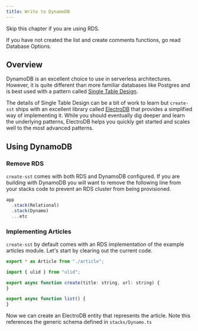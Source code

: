 ```yaml
---
title: Write to DynamoDB
---
```


Skip this chapter if you are using RDS.

If you have not created the list and create comments functions, go read Database Options.

## Overview

DynamoDB is an excellent choice to use in serverless architectures. However, it is quite different than more familiar databases like Postgres and is best used with a pattern called [Single Table Design](https://www.alexdebrie.com/posts/dynamodb-single-table/).

The details of Single Table Design can be a bit of work to learn but `create-sst` ships with an excellent library called [ElectroDB](https://github.com/tywalch/electrodb) that provides a simplified way of implementing it. While you should eventually dig deeper and learn the underlying patterns, ElectroDB helps you quickly get started and scales well to the most advanced patterns.

## Using DynamoDB

### Remove RDS
`create-sst` comes with both RDS and DynamoDB configured. If you are building with DynamoDB you will want to remove the following line from your stacks code to prevent an RDS cluster from being provisioned.

```js {2}
app
  .stack(Relational)
  .stack(Dynamo)
  ...etc
```

### Implementing Articles

`create-sst` by default comes with an RDS implementation of the example articles module. Let's start by clearing out the current code.

```js
export * as Article from "./article";

import { ulid } from "ulid";

export async function create(title: string, url: string) {
}

export async function list() {
}
```

Now we can create an ElectroDB entity that represents the article. Note this references the generic schema defined in `stacks/Dynamo.ts`
